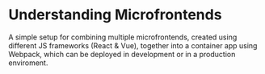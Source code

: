 # Understanding Microfrontends
A simple setup for combining multiple microfrontends, created using different JS frameworks (React & Vue), together into a container app using Webpack, which can be deployed in development or in a production enviroment.

